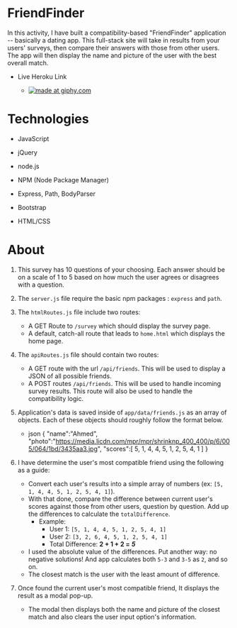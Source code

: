 # FriendFinder

In this activity, I have built a compatibility-based "FriendFinder" application -- basically a dating app. This full-stack site will take in results from your users' surveys, then compare their answers with those from other users. The app will then display the name and picture of the user with the best overall match.

- Live Heroku Link

     * <a href="https://stormy-brushlands-80802.herokuapp.com"><img src="https://photos.google.com/photo/AF1QipM6wkksPkNla1pHb6FL29bSAZmC44bmoawFNZLr" title="made at giphy.com"/></a>

# Technologies

- JavaScript

- jQuery

- node.js

- NPM (Node Package Manager)

- Express, Path, BodyParser

- Bootstrap

- HTML/CSS

# About

1. This survey has 10 questions of your choosing. Each answer should be on a scale of 1 to 5 based on how much the user agrees or disagrees with a question.

2. The `server.js` file  require the basic npm packages : `express` and `path`.

3. The `htmlRoutes.js` file include two routes:

   * A GET Route to `/survey` which should display the survey page.
   * A default, catch-all route that leads to `home.html` which displays the home page.

4. The `apiRoutes.js` file should contain two routes:

   * A GET route with the url `/api/friends`. This will be used to display a JSON of all possible friends.
   * A POST routes `/api/friends`. This will be used to handle incoming survey results. This route will also be used to handle the compatibility logic.

5. Application's data is saved inside of `app/data/friends.js` as an array of objects. Each of these objects should roughly follow the format below.

   * json
{
  "name":"Ahmed",
  "photo":"https://media.licdn.com/mpr/mpr/shrinknp_400_400/p/6/005/064/1bd/3435aa3.jpg",
  "scores":[
      5,
      1,
      4,
      4,
      5,
      1,
      2,
      5,
      4,
      1
    ]
}


6. I have determine the user's most compatible friend using the following as a guide:

   * Convert each user's results into a simple array of numbers (ex: `[5, 1, 4, 4, 5, 1, 2, 5, 4, 1]`).
   * With that done, compare the difference between current user's scores against those from other users, question by question. Add up the differences to calculate the `totalDifference`.
     * Example:
       * User 1: `[5, 1, 4, 4, 5, 1, 2, 5, 4, 1]`
       * User 2: `[3, 2, 6, 4, 5, 1, 2, 5, 4, 1]`
       * Total Difference: **2 + 1 + 2 =** **_5_**
   * I used the absolute value of the differences. Put another way: no negative solutions! And app calculates both `5-3` and `3-5` as `2`, and so on.
   * The closest match is the user with the least amount of difference.

7. Once found the current user's most compatible friend, It displays the result as a modal pop-up.
   * The modal then displays both the name and picture of the closest match and also clears the user input option's information.
